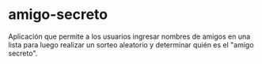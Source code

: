 # amigo-secreto
Aplicación que permite a los usuarios ingresar nombres de amigos en una lista para luego realizar un sorteo aleatorio y determinar quién es el "amigo secreto".
